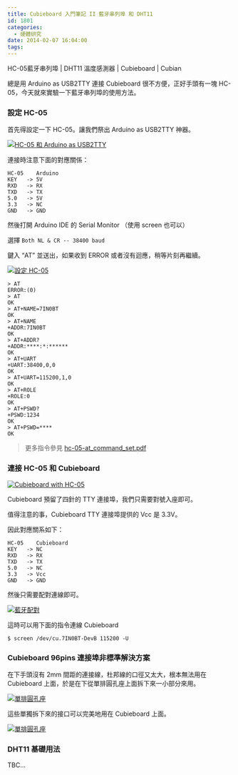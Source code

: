 ```yaml
---
title: Cubieboard 入門筆記 II 藍牙串列埠 和 DHT11
id: 1801
categories:
  - 硬體研究
date: 2014-02-07 16:04:00
tags:
---
```


HC-05藍牙串列埠 | DHT11 溫度感測器 | Cubieboard | Cubian

總是用 Arduino as USB2TTY 連接 Cubieboard 很不方便，正好手頭有一塊 HC-05，今天就來實驗一下藍牙串列埠的使用方法。

<!--more-->

### 設定 HC-05

首先得設定一下 HC-05。讓我們祭出 Arduino as USB2TTY 神器。

[![HC-05 和 Arduino as USB2TTY](/wp-content/uploads/2014/02/CIMG2384-300x225.jpg)](/wp-content/uploads/2014/02/CIMG2384.jpg)

連接時注意下面的對應關係：

```
HC-05    Arduino
KEY   -> 5V
RXD   -> RX
TXD   -> TX
5.0   -> 5V
3.3   -> NC
GND   -> GND
```

然後打開 Arduino IDE 的 Serial Monitor （使用 screen 也可以）

選擇 `Both NL & CR -- 38400 baud`

鍵入 “AT” 並送出，如果收到 ERROR 或者沒有迴應，稍等片刻再繼續。

[![設定 HC-05](/wp-content/uploads/2014/02/設定HC-05-300x193.png)](/wp-content/uploads/2014/02/設定HC-05.png)

```
> AT
ERROR:(0)
> AT
OK
> AT+NAME=7IN0BT
OK
> AT+NAME
+ADDR:7IN0BT
OK
> AT+ADDR?
+ADDR:****:*:******
OK
> AT+UART
+UART:38400,0,0
OK
> AT+UART=115200,1,0
OK
> AT+ROLE
+ROLE:0
OK
> AT+PSWD?
+PSWD:1234
OK
> AT+PSWD=****
OK
```

> 更多指令參見 [hc-05-at_command_set.pdf](http://robopoly.epfl.ch/files/content/sites/robopoly/files/Tutoriels/bluetooth/hc-05-at_command_set.pdf)

### 連接 HC-05 和 Cubieboard

[![Cubieboard with HC-05](/wp-content/uploads/2014/02/CIMG2380-300x225.jpg)](/wp-content/uploads/2014/02/CIMG2380.jpg)

Cubieboard 預留了四針的 TTY 連接埠，我們只需要對號入座即可。

值得注意的事，Cubieboard TTY 連接埠提供的 Vcc 是 3.3V。

因此對應關系如下：

```
HC-05    Cubieboard
KEY   -> NC
RXD   -> RX
TXD   -> TX
5.0   -> NC
3.3   -> Vcc
GND   -> GND
```

然後只需要配對連線即可。

[![藍牙配對](/wp-content/uploads/2014/02/Bluetooth-Connection-300x216.png)](/wp-content/uploads/2014/02/Bluetooth-Connection.png)

這時可以用下面的指令連線 Cubieboard

```
$ screen /dev/cu.7IN0BT-DevB 115200 -U
```

### Cubieboard 96pins 連接埠非標準解決方案

在下手頭沒有 2mm 間距的連接線，杜邦線的口徑又太大，根本無法用在 Cubieboard 上面，於是在下從單排圓孔座上面拆下來一小部分來用。

[![單排圓孔座](/wp-content/uploads/2014/02/CIMG2375-300x225.jpg)](/wp-content/uploads/2014/02/CIMG2375.jpg)

這些單獨拆下來的接口可以完美地用在 Cubieboard 上面。

[![單排圓孔座](/wp-content/uploads/2014/02/CIMG2376-300x225.jpg)](/wp-content/uploads/2014/02/CIMG2376.jpg)

### DHT11 基礎用法

TBC...